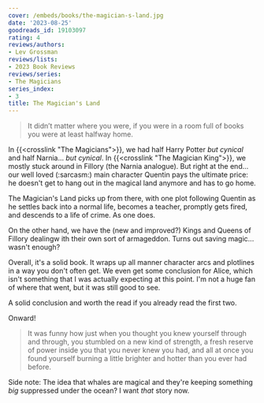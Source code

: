 ```yaml
---
cover: /embeds/books/the-magician-s-land.jpg
date: '2023-08-25'
goodreads_id: 19103097
rating: 4
reviews/authors:
- Lev Grossman
reviews/lists:
- 2023 Book Reviews
reviews/series:
- The Magicians
series_index:
- 3
title: The Magician's Land
---
```

> It didn’t matter where you were, if you were in a room full of books you were at least halfway home.

In {{<crosslink "The Magicians">}}, we had half Harry Potter *but cynical* and half Narnia... *but cynical*. In {{<crosslink "The Magician King">}}, we mostly stuck around in Fillory (the Narnia analogue). But right at the end... our well loved (:sarcasm:) main character Quentin pays the ultimate price: he doesn't get to hang out in the magical land anymore and has to go home. 

The Magician's Land picks up from there, with one plot following Quentin as he settles back into a normal life, becomes a teacher, promptly gets fired, and descends to a life of crime. As one does. 

On the other hand, we have the (new and improved?) Kings and Queens of Fillory dealingw ith their own sort of armageddon. Turns out saving magic... wasn't enough? 

<!--more-->

Overall, it's a solid book. It wraps up all manner character arcs and plotlines in a way you don't often get. We even get some conclusion for Alice, which isn't something that I was actually expecting at this point. I'm not a huge fan of where that went, but it was still good to see. 

A solid conclusion and worth the read if you already read the first two. 

Onward!

> It was funny how just when you thought you knew yourself through and through, you stumbled on a new kind of strength, a fresh reserve of power inside you that you never knew you had, and all at once you found yourself burning a little brighter and hotter than you ever had before.

Side note: The idea that whales are magical and they're keeping something *big* suppressed under the ocean? I want *that* story now. 